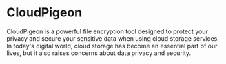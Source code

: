 # CloudPigeon
CloudPigeon is a powerful file encryption tool designed to protect your privacy and secure your sensitive data when using cloud storage services. In today's digital world, cloud storage has become an essential part of our lives, but it also raises concerns about data privacy and security.
